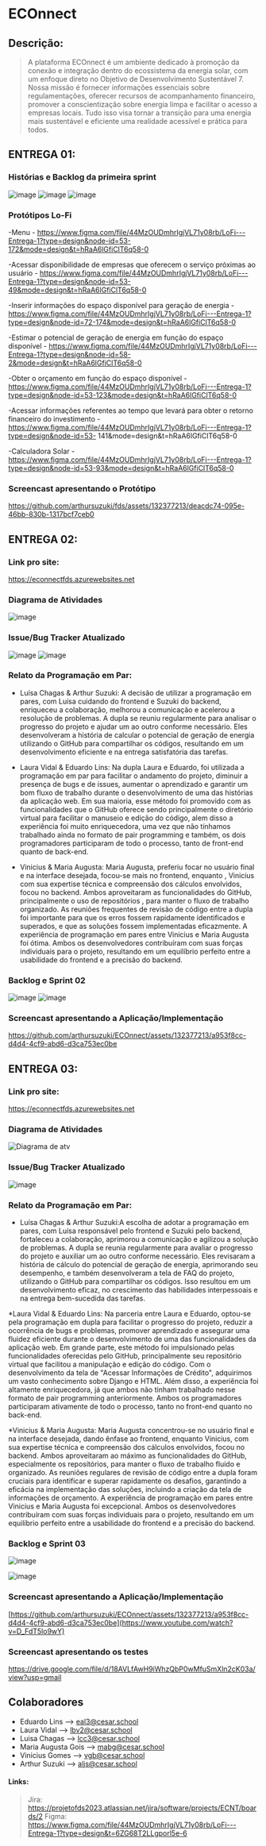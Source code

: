 # ECOnnect #

## Descrição:

> A plataforma ECOnnect é um ambiente dedicado à promoção da conexão e integração dentro do ecossistema da energia solar, com um enfoque direto no Objetivo de Desenvolvimento Sustentável 7. Nossa missão é fornecer informações essenciais sobre regulamentações, oferecer recursos de acompanhamento financeiro, promover a conscientização sobre energia limpa e facilitar o acesso a empresas locais. Tudo isso visa tornar a transição para uma energia mais sustentável e eficiente uma realidade acessível e prática para todos.

## ENTREGA 01: 

### Histórias e Backlog da primeira sprint

![image](https://github.com/arthursuzuki/fds/assets/132377213/b70f138b-942b-49ba-8725-acd2613d61db)
![image](https://github.com/arthursuzuki/fds/assets/132377213/6801361f-e3b5-4b91-a561-12cab8907c1d)
![image](https://github.com/arthursuzuki/fds/assets/132377213/82576ec0-a457-43fd-b0fc-d00d42b0fd3c)


### Protótipos Lo-Fi

-Menu - https://www.figma.com/file/44MzOUDmhrIgjVL71y08rb/LoFi---Entrega-1?type=design&node-id=53-172&mode=design&t=hRaA6lGfiClT6q58-0

-Acessar disponibilidade de empresas que oferecem o serviço próximas ao usuário - https://www.figma.com/file/44MzOUDmhrIgjVL71y08rb/LoFi---Entrega-1?type=design&node-id=53-49&mode=design&t=hRaA6lGfiClT6q58-0

-Inserir informações do espaço disponível para geração de energia - https://www.figma.com/file/44MzOUDmhrIgjVL71y08rb/LoFi---Entrega-1?type=design&node-id=72-174&mode=design&t=hRaA6lGfiClT6q58-0

-Estimar o potencial de geração de energia em função do espaço disponível - https://www.figma.com/file/44MzOUDmhrIgjVL71y08rb/LoFi---Entrega-1?type=design&node-id=58-2&mode=design&t=hRaA6lGfiClT6q58-0

-Obter o orçamento em função do espaço disponível - https://www.figma.com/file/44MzOUDmhrIgjVL71y08rb/LoFi---Entrega-1?type=design&node-id=53-123&mode=design&t=hRaA6lGfiClT6q58-0

-Acessar informações referentes ao tempo que levará para obter o retorno financeiro do investimento - https://www.figma.com/file/44MzOUDmhrIgjVL71y08rb/LoFi---Entrega-1?type=design&node-id=53-
141&mode=design&t=hRaA6lGfiClT6q58-0

-Calculadora Solar - https://www.figma.com/file/44MzOUDmhrIgjVL71y08rb/LoFi---Entrega-1?type=design&node-id=53-93&mode=design&t=hRaA6lGfiClT6q58-0

### Screencast apresentando o Protótipo

https://github.com/arthursuzuki/fds/assets/132377213/deacdc74-095e-46bb-830b-1317bcf7ceb0



## ENTREGA 02:

### Link pro site: 

https://econnectfds.azurewebsites.net

### Diagrama de Atividades
![image](https://github.com/arthursuzuki/ECOnnect/assets/129343931/0ec163da-de13-436d-871e-78a5f1693577)

### Issue/Bug Tracker Atualizado
![image](https://github.com/arthursuzuki/ECOnnect/assets/129343931/b1ebafc8-8b8e-4bd5-879b-7fbd843bf5eb)
![image](https://github.com/arthursuzuki/ECOnnect/assets/129343931/748dd10a-a0fd-41e3-8462-d254e1122fe9)

### Relato da Programação em Par:

* Luísa Chagas & Arthur Suzuki: A decisão de utilizar a programação em pares, com Luísa cuidando do frontend e Suzuki do backend, enriqueceu a colaboração, melhorou a comunicação e acelerou a resolução de problemas. A dupla se reuniu regularmente para analisar o progresso do projeto e ajudar um ao outro conforme necessário. Eles desenvolveram a história de calcular o potencial de geração de energia utilizando o GitHub para compartilhar os códigos, resultando em um desenvolvimento eficiente e na entrega satisfatória das tarefas.

* Laura Vidal & Eduardo Lins:
Na dupla Laura e Eduardo, foi utilizada a programação em par para facilitar o andamento do projeto, diminuir a presença de bugs e de issues, aumentar o aprendizado e garantir um bom fluxo de trabalho durante o desenvolvimento de uma das histórias da aplicação web. Em sua maioria, esse método foi promovido com as funcionalidades que o GitHub oferece sendo principalmente o diretório virtual para facilitar o manuseio e edição do código, alem disso a experiência foi muito enriquecedora, uma vez que não tínhamos trabalhado ainda no formato de pair programming e também, os dois programadores participaram de todo o processo, tanto de front-end quanto de back-end.

* Vinicius & Maria Augusta: Maria Augusta, preferiu focar no usuário final e na interface desejada, focou-se mais no frontend, enquanto , Vinicius com sua expertise técnica e compreensão dos cálculos envolvidos, focou no backend.
Ambos aproveitaram as funcionalidades do GitHub, principalmente o uso de repositórios , para manter o fluxo de trabalho organizado. As reuniões frequentes de revisão de código entre a dupla foi importante para que os erros fossem rapidamente identificados e superados, e que as soluções fossem implementadas eficazmente.
A experiência de programação em pares entre Vinicius e Maria Augusta foi ótima. Ambos os desenvolvedores contribuíram com suas forças individuais para o projeto, resultando em um equilíbrio perfeito entre a usabilidade do frontend e a precisão do backend.

### Backlog e Sprint 02
![image](https://github.com/arthursuzuki/ECOnnect/assets/129343931/945c45b5-aac7-4096-8efc-9fffb8606a53)
![image](https://github.com/arthursuzuki/ECOnnect/assets/129343931/5851a44f-3ac2-4aea-a478-ebce2620d24b)

### Screencast apresentando a Aplicação/Implementação


https://github.com/arthursuzuki/ECOnnect/assets/132377213/a953f8cc-d4d4-4cf9-abd6-d3ca753ec0be

## ENTREGA 03:

### Link pro site: 

https://econnectfds.azurewebsites.net

### Diagrama de Atividades
![Diagrama de atv](https://github.com/arthursuzuki/ECOnnect/assets/126833330/1725813e-202e-4651-a5c4-0f14343516ee)

### Issue/Bug Tracker Atualizado
![image](https://github.com/arthursuzuki/ECOnnect/assets/126833330/0ff8dc75-01c4-4730-b2fe-5cf9b78fa870)


### Relato da Programação em Par:

* Luísa Chagas & Arthur Suzuki:A escolha de adotar a programação em pares, com Luísa responsável pelo frontend e Suzuki pelo backend, fortaleceu a colaboração, aprimorou a comunicação e agilizou a solução de problemas. A dupla se reunia regularmente para avaliar o progresso do projeto e auxiliar um ao outro conforme necessário. Eles revisaram a história de cálculo do potencial de geração de energia, aprimorando seu desempenho, e também desenvolveram a tela de FAQ do projeto, utilizando o GitHub para compartilhar os códigos. Isso resultou em um desenvolvimento eficaz, no crescimento das habilidades interpessoais e na entrega bem-sucedida das tarefas.

*Laura Vidal & Eduardo Lins: Na parceria entre Laura e Eduardo, optou-se pela programação em dupla para facilitar o progresso do projeto, reduzir a ocorrência de bugs e problemas, promover aprendizado e assegurar uma fluidez eficiente durante o desenvolvimento de uma das funcionalidades da aplicação web. Em grande parte, este método foi impulsionado pelas funcionalidades oferecidas pelo GitHub, principalmente seu repositório virtual que facilitou a manipulação e edição do código. Com o desenvolvimento da tela de "Acessar Informações de Crédito", adquirimos um vasto conhecimento sobre Django e HTML. Além disso, a experiência foi altamente enriquecedora, já que ambos não tinham trabalhado nesse formato de pair programming anteriormente. Ambos os programadores participaram ativamente de todo o processo, tanto no front-end quanto no back-end.

*Vinicius & Maria Augusta: Maria Augusta concentrou-se no usuário final e na interface desejada, dando ênfase ao frontend, enquanto Vinicius, com sua expertise técnica e compreensão dos cálculos envolvidos, focou no backend. Ambos aproveitaram ao máximo as funcionalidades do GitHub, especialmente os repositórios, para manter o fluxo de trabalho fluido e organizado. As reuniões regulares de revisão de código entre a dupla foram cruciais para identificar e superar rapidamente os desafios, garantindo a eficácia na implementação das soluções, incluindo a criação da tela de informações de orçamento. A experiência de programação em pares entre Vinicius e Maria Augusta foi excepcional. Ambos os desenvolvedores contribuíram com suas forças individuais para o projeto, resultando em um equilíbrio perfeito entre a usabilidade do frontend e a precisão do backend.

### Backlog e Sprint 03
![image](https://github.com/arthursuzuki/ECOnnect/assets/126833330/4e941da0-541e-4b6a-9dc0-a6c35680dfd2)

![image](https://github.com/arthursuzuki/ECOnnect/assets/126833330/75557eb8-206e-41fc-b0f1-2de513213f14)


### Screencast apresentando a Aplicação/Implementação


[https://github.com/arthursuzuki/ECOnnect/assets/132377213/a953f8cc-d4d4-4cf9-abd6-d3ca753ec0be](https://www.youtube.com/watch?v=D_FdT5lo9wY)

### Screencast apresentando os testes

https://drive.google.com/file/d/18AVLfAwH9iWhzQbP0wMfuSmXln2cK03a/view?usp=gmail

## Colaboradores
* Eduardo Lins --> eal3@cesar.school
* Laura Vidal --> lbv2@cesar.school
* Luisa Chagas --> lcc3@cesar.school
* Maria Augusta Gois --> mabg@cesar.school
* Vinicius Gomes --> vgb@cesar.school
* Arthur Suzuki --> aljs@cesar.school

#### Links:
> Jira: https://projetofds2023.atlassian.net/jira/software/projects/ECNT/boards/2
> Figma: https://www.figma.com/file/44MzOUDmhrIgjVL71y08rb/LoFi---Entrega-1?type=design&t=6ZG68T2LLgporl5e-6
